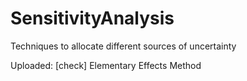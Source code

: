 # SensitivityAnalysis
Techniques to allocate different sources of uncertainty

Uploaded:
[check] Elementary Effects Method

